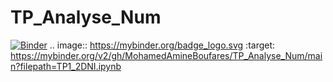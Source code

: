 # TP_Analyse_Num
[![Binder](https://mybinder.org/badge_logo.svg)](https://mybinder.org/v2/gh/MohamedAmineBoufares/TP_Analyse_Num/main?filepath=TP1_2DNI.ipynb)
.. image:: https://mybinder.org/badge_logo.svg
 :target: https://mybinder.org/v2/gh/MohamedAmineBoufares/TP_Analyse_Num/main?filepath=TP1_2DNI.ipynb
